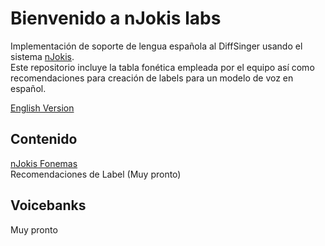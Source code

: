# Bienvenido a nJokis labs

Implementación de soporte de lengua española al DiffSinger usando el sistema [nJokis](https://github.com/nJokisLabs/nJokis-Diffsinger). </br>
Este repositorio incluye la tabla fonética empleada por el equipo así como recomendaciones para creación de labels para un modelo de voz en español. 

[English Version](README_EN.md)

## Contenido
[nJokis Fonemas](nJokis_fonemas.md)</br>
Recomendaciones de Label (Muy pronto)

## Voicebanks
Muy pronto
